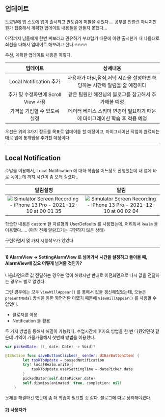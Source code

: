 ## 업데이트

토요일에 앱 스토에 앱이 출시되고 안도감에 며칠을 쉬었다.... 공부를 안한건 아니지만 뭔가 집중해서 계획한 업데이트 내용들을 만들지 못했다...

아직까지 남들에게 한번 써보라고 권유하기 부끄럽기 때문에 이왕 출시한거 내 나름대로 최선을 다해서 업데이트 해보려고 한다.🔥🔥🔥🔥

우선, 계획한 업데이트 내용은 이렇다.

| 업데이트 | 상세내용  |
| :-: | :-: |
| Local Notification 추가 | 사용자가 아침,점심,저녁 시간을 설정하면 해당하는 시간에 알림을 줄 예정이다 |
| 추가 및 수정화면에 Scroll View 사용 | 같은 팀원인 혜진님의 블로그를 참고해서 추가해볼 예정 |
| 가격을 기입할 수 있도록 설정 | 데이터 베이스 스키마 변경이 필요하기 때문에 마이그레이션 학습 후 적용 예정 |

우선은 위의 3가지 정도를 목표로 업데이틑 할 예정이고, 마이그레이션 작업이 완료되는 대로 앱에 통계탭을 추가할 예정이다.

***

## Local Notification

주말을 이용해서, Local Notification 에 대하 학습을 어느정도 진행했는데 내 앱에 바로 녹이는데 까지 시간이 좀 오래 걸렸다..

| 알림설정 | 알림 |
| :-: | :-: |
| ![Simulator Screen Recording - iPhone 13 Pro - 2021-12-10 at 00 01 35](https://user-images.githubusercontent.com/88618825/145420902-6a23f1ae-42c3-4c07-a4cf-f447108b9ecc.gif) | ![Simulator Screen Recording - iPhone 13 Pro - 2021-12-10 at 00 02 04](https://user-images.githubusercontent.com/88618825/145420971-8ba9d456-c90f-48e0-a8c5-c414d45bf091.gif) |

학습한 내용은 custom 한 자료형의 UserDefaults 를 사용했는데, 어려워서 `Realm` 을 이용했다..... (아직 전체 알람끄기는 구현하지 않은 상태)

구현하면서 몇 가지 시행착오가 있었다.

***

#### 1) AlarmView -> SettingAlarmView 로 넘어가서 시간을 설정하고 돌아올 때, AlarmView에 값으 어떻게 넘겨줄 것인가?

다음화면으로 값 전달하는 경우는 많이 해봤지만 반대로 이전화면으로 다시 값을 전달하는 경우느 별로 없었다.

그런 경우에는 모두 `ViewWillAppear()` 를 통해서 값을 갱신해줬었는데, 오늘은 `presentModal` 방식을 통한 화면전환 이였기 때문에 `ViewWillAppear()` 를 사용할 수 없었다.

* 클로저를 이용
* Notification 을 활용

두 가지 방법을 통해서 해결이 가능했다. 수업시간에 후자으 방법을 한 번 다뤘었던것 같은데 기억이 가물가물해서 첫번째 방법을 이용했다.
```swift
var pickedDate: ((_ date: Date) -> Void)?

@IBAction func saveButtonClicked(_ sender: UIBarButtonItem) {
        let taskToUpdate = passedNotification
        try! localRealm.write {
            taskToUpdate.userSettingTime = datePicker.date
        }
        pickedDate?(self.datePicker.date)
        self.dismiss(animated: true, completion: nil)
    }
```

문제를 해결하긴 했는데 좀 더 학습이 필요할 것 같다. 블로그에 따로 정리해야겠다.

#### 2) 사용자가
